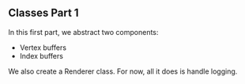 ## Classes Part 1
In this first part, we abstract two components:
 - Vertex buffers
 - Index buffers

We also create a Renderer class. For now, all it does is handle logging.